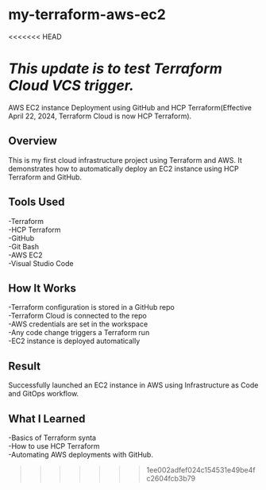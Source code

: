 # my-terraform-aws-ec2
<<<<<<< HEAD

_This update is to test Terraform Cloud VCS trigger._
=======
AWS EC2 instance Deployment using GitHub and HCP Terraform(Effective April 22, 2024, Terraform Cloud is now HCP Terraform).  

## **Overview**  
This is my first cloud infrastructure project using Terraform and AWS. It demonstrates how to automatically deploy an EC2 instance using HCP Terraform and GitHub.  

## **Tools Used**  
-Terraform  
-HCP Terraform  
-GitHub  
-Git Bash  
-AWS EC2  
-Visual Studio Code  

## **How It Works**
-Terraform configuration is stored in a GitHub repo  
-Terraform Cloud is connected to the repo  
-AWS credentials are set in the workspace  
-Any code change triggers a Terraform run  
-EC2 instance is deployed automatically  

## **Result**
Successfully launched an EC2 instance in AWS using Infrastructure as Code and GitOps workflow.  

## **What I Learned**  
-Basics of Terraform synta  
-How to use HCP Terraform  
-Automating AWS deployments with GitHub.
>>>>>>> 1ee002adfef024c154531e49be4fc2604fcb3b79
